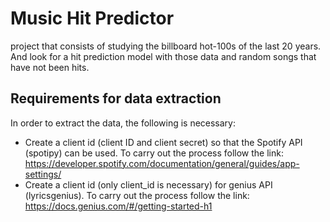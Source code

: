 # Music Hit Predictor

project that consists of studying the billboard hot-100s of the last 20 years. And look for a hit prediction model with those data and random songs that have not been hits.

## Requirements for data extraction

In order to extract the data, the following is necessary:
  - Create a client id (client ID and client secret) so that the Spotify API (spotipy) can be used. To carry  out the process follow the link: https://developer.spotify.com/documentation/general/guides/app-settings/
  - Create a client id (only client_id is necessary) for genius API (lyricsgenius). To carry  out the process follow the link: https://docs.genius.com/#/getting-started-h1